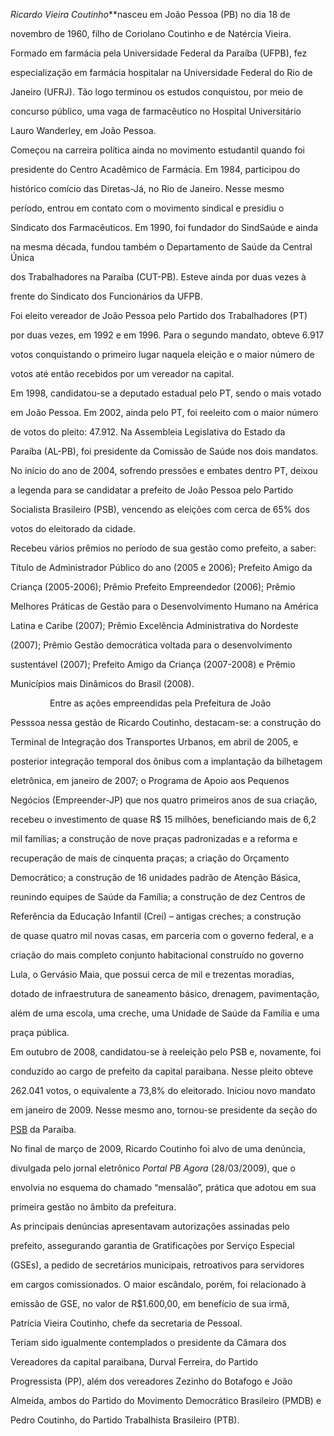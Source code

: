 

*Ricardo Vieira Coutinho***nasceu em João Pessoa (PB) no dia 18 de

novembro de 1960, filho de Coriolano Coutinho e de Natércia Vieira.



Formado em farmácia pela Universidade Federal da Paraíba (UFPB), fez

especialização em farmácia hospitalar na Universidade Federal do Rio de

Janeiro (UFRJ). Tão logo terminou os estudos conquistou, por meio de

concurso público, uma vaga de farmacêutico no Hospital Universitário

Lauro Wanderley, em João Pessoa.



Começou na carreira política ainda no movimento estudantil quando foi

presidente do Centro Acadêmico de Farmácia. Em 1984, participou do

histórico comício das Diretas-Já, no Rio de Janeiro. Nesse mesmo

período, entrou em contato com o movimento sindical e presidiu o

Sindicato dos Farmacêuticos. Em 1990, foi fundador do SindSaúde e ainda

na mesma década, fundou também o Departamento de Saúde da Central Única

dos Trabalhadores na Paraíba (CUT-PB). Esteve ainda por duas vezes à

frente do Sindicato dos Funcionários da UFPB.



Foi eleito vereador de João Pessoa pelo Partido dos Trabalhadores (PT)

por duas vezes, em 1992 e em 1996. Para o segundo mandato, obteve 6.917

votos conquistando o primeiro lugar naquela eleição e o maior número de

votos até então recebidos por um vereador na capital.



Em 1998, candidatou-se a deputado estadual pelo PT, sendo o mais votado

em João Pessoa. Em 2002, ainda pelo PT, foi reeleito com o maior número

de votos do pleito: 47.912. Na Assembleia Legislativa do Estado da

Paraíba (AL-PB), foi presidente da Comissão de Saúde nos dois mandatos.



No início do ano de 2004, sofrendo pressões e embates dentro PT, deixou

a legenda para se candidatar a prefeito de João Pessoa pelo Partido

Socialista Brasileiro (PSB), vencendo as eleições com cerca de 65% dos

votos do eleitorado da cidade.



Recebeu vários prêmios no período de sua gestão como prefeito, a saber:

Título de Administrador Público do ano (2005 e 2006); Prefeito Amigo da

Criança (2005-2006); Prêmio Prefeito Empreendedor (2006); Prêmio

Melhores Práticas de Gestão para o Desenvolvimento Humano na América

Latina e Caribe (2007); Prêmio Excelência Administrativa do Nordeste

(2007); Prêmio Gestão democrática voltada para o desenvolvimento

sustentável (2007); Prefeito Amigo da Criança (2007-2008) e Prêmio

Municípios mais Dinâmicos do Brasil (2008).



                Entre as ações empreendidas pela Prefeitura de João

Pesssoa nessa gestão de Ricardo Coutinho, destacam-se: a construção do

Terminal de Integração dos Transportes Urbanos, em abril de 2005, e

posterior integração temporal dos ônibus com a implantação da bilhetagem

eletrônica, em janeiro de 2007; o Programa de Apoio aos Pequenos

Negócios (Empreender-JP) que nos quatro primeiros anos de sua criação,

recebeu o investimento de quase R\$ 15 milhões, beneficiando mais de 6,2

mil famílias; a construção de nove praças padronizadas e a reforma e

recuperação de mais de cinquenta praças; a criação do Orçamento

Democrático; a construção de 16 unidades padrão de Atenção Básica,

reunindo equipes de Saúde da Família; a construção de dez Centros de

Referência da Educação Infantil (Crei) – antigas creches; a construção

de quase quatro mil novas casas, em parceria com o governo federal, e a

criação do mais completo conjunto habitacional construído no governo

Lula, o Gervásio Maia, que possui cerca de mil e trezentas moradias,

dotado de infraestrutura de saneamento básico, drenagem, pavimentação,

além de uma escola, uma creche, uma Unidade de Saúde da Família e uma

praça pública.



Em outubro de 2008, candidatou-se à reeleição pelo PSB e, novamente, foi

conduzido ao cargo de prefeito da capital paraibana. Nesse pleito obteve

262.041 votos, o equivalente a 73,8% do eleitorado. Iniciou novo mandato

em janeiro de 2009. Nesse mesmo ano, tornou-se presidente da seção do

[PSB](http://pt.wikipedia.org/wiki/PSB "PSB") da Paraíba.



No final de março de 2009, Ricardo Coutinho foi alvo de uma denúncia,

divulgada pelo jornal eletrônico *Portal PB Agora* (28/03/2009), que o

envolvia no esquema do chamado “mensalão”, prática que adotou em sua

primeira gestão no âmbito da prefeitura.



As principais denúncias apresentavam autorizações assinadas pelo

prefeito, assegurando garantia de Gratificações por Serviço Especial

(GSEs), a pedido de secretários municipais, retroativos para servidores

em cargos comissionados. O maior escândalo, porém, foi relacionado à

emissão de GSE, no valor de R\$1.600,00, em benefício de sua irmã,

Patrícia Vieira Coutinho, chefe da secretaria de Pessoal.



Teriam sido igualmente contemplados o presidente da Câmara dos

Vereadores da capital paraibana, Durval Ferreira, do Partido

Progressista (PP), além dos vereadores Zezinho do Botafogo e João

Almeida, ambos do Partido do Movimento Democrático Brasileiro (PMDB) e

Pedro Coutinho, do Partido Trabalhista Brasileiro (PTB).



